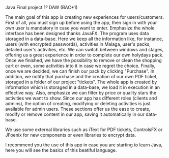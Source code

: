 Java Final project 1º DAW (BAC+1)

The main goal of this app is creating new experiences for users/customers.
First of all, you must sign up before using the app, then sign in with your own user is mandatory in case you want to enter.
Emphasize the whole interface has been designed thanks JavaFX.
The program uses data storaged in a data-base. Here we keep all the information like, for instance, users (with encrypted passwords), activities in Malaga, user's packs, detailed user's activities, etc.
We can switch between windows and stages, offering us a great experience in order to complete our own holydays pack. Once we finished, we have the possibility to remove or clean the shopping cart or even, some activities into it in case we regret the choice.
Finally, once we are decided, we can finish our pack by clicking "Purchase". In addition, we notify that purchase and the creation of our own PDF ticket, storaged in a folder of our project "tickets".
The whole app is created by information which is storaged in a data-base, we load it in execution in an effective way.
Also, emphasize we can filter by price or quality stars the activities we want to show.
Since our app has different roles (clients and admins), the option of creating, modifying or deleting activities is just available for admin users.
These sections offer us the ease to create, modify or remove content in our app, saving it automatically in our data-base.

We use some external libraries such as iText for PDF tickets, ControlsFX or JFoenix for new components or even libraries to encrypt data.

I recommend you the use of this app in case you are starting to learn Java, here you will see the basics of this beatiful language.
